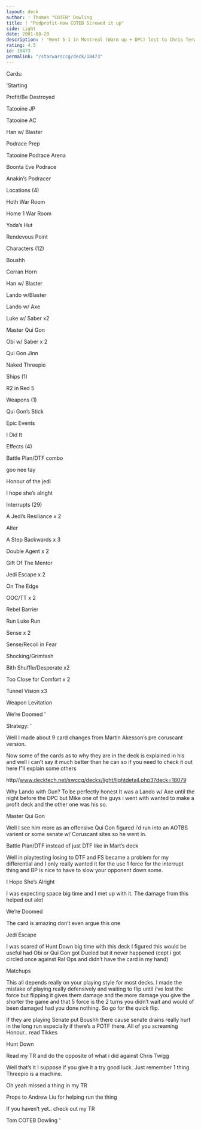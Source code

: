 ```yaml
---
layout: deck
author: ! Thomas "COTEB" Dowling
title: ! "Podprofit-How COTEB Screwed it up"
side: Light
date: 2001-08-20
description: ! "Went 5-1 in Montreal (Warm up + DPC) lost to Chris Terwilliger"
rating: 4.5
id: 18473
permalink: "/starwarsccg/deck/18473"
---
```

Cards: 

'Starting


Profit/Be Destroyed

Tatooine JP

Tatooine AC

Han w/ Blaster


Podrace Prep

Tatooine Podrace Arena

Boonta Eve Podrace

Anakin’s Podracer



Locations (4)

Hoth War Room

Home 1 War Room

Yoda’s Hut

Rendevous Point


Characters (12)


Boushh

Corran Horn

Han w/ Blaster

Lando w/Blaster

Lando w/ Axe

Luke w/ Saber x2

Master Qui Gon

Obi w/ Saber x 2

Qui Gon Jinn

Naked Threepio


Ships (1)

R2 in Red 5


Weapons (1) 

Qui Gon’s Stick


Epic Events

I Did It


Effects (4)

Battle Plan/DTF combo

goo nee tay

Honour of the jedi

I hope she’s alright


Interrupts (29)

A Jedi’s Resiliance x 2

Alter

A Step Backwards x 3

Double Agent x 2

Gift Of The Mentor

Jedi Escape x 2

On The Edge

OOC/TT x 2

Rebel Barrier

Run Luke Run

Sense x 2

Sense/Recoil in Fear

Shocking/Grimtash

Bith Shuffle/Desperate x2

Too Close for Comfort x 2

Tunnel Vision x3

Weapon Levitation

We’re Doomed '

Strategy: '

Well I made about 9 card changes from Martin Akesson’s pre coruscant version.


Now some of the cards as to why they are in the deck is explained in his and well i can’t say it much better than he can so if you need to check it out here I”ll explain some others

http//www.decktech.net/swccg/decks/light/lightdetail.php3?deck=18079


Why Lando with Gun? To be perfectly honest It was a Lando w/ Axe until the night before the DPC but Mike one of the guys i went with wanted to make a profit deck and the other one was his so.


Master Qui Gon

Well I see him more as an offensive Qui Gon figured I’d run into an AOTBS varient or some senate w/ Coruscant sites so he went in.


Battle Plan/DTF instead of just DTF like in Mart’s deck

Well in playtesting losing to DTF and FS became a problem for my differential and I only really wanted it for the use 1 force for the interrupt thing and BP is nice to have to slow your opponent down some.


I Hope She’s Alright

I was expecting space big time and I met up with it. The damage from this helped out alot


We’re Doomed

The card is amazing don’t even argue this one


Jedi Escape

I was scared of Hunt Down big time with this deck I figured this would be useful had Obi or Qui Gon got Dueled but it never happened (cept i got circled once against Ral Ops and didn’t have the card in my hand) 


Matchups


This all depends really on your playing style for most decks. I made the mistake of playing really defensively and waiting to flip until i’ve lost the force but flipping it gives them damage and the more damage you give the shorter the game and that 5 force is the 2 turns you didn’t wait and would of been damaged had you done nothing. So go for the quick flip.


 If they are playing Senate put Boushh there cause senate drains really hurt in the long run especially if there’s a POTF there. All of you screaming Honour.. read Tikkes


Hunt Down

Read my TR and do the opposite of what i did against Chris Twigg


Well that’s it I suppose if you give it a try good luck. Just remember 1 thing Threepio is a machine.


Oh yeah missed a thing in my TR

Props to Andrew Liu for helping run the thing


If you haven’t yet.. check out my TR


Tom COTEB Dowling    '
